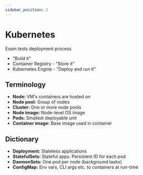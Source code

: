 ```yaml
---
sidebar_position: 2
---
```


# Kubernetes

Exam tests deployment process

- "Build it"
- Container Registry - "Store it"
- Kubernetes Engine - "Deploy and run it"

## Terminology

- **Node:** VM's containers are hosted on
- **Node pool:** Group of nodes
- **Cluster:** One or more node pools
- **Node image:** Node-level OS image
- **Pods:** Smallest deployable unit
- **Container image:** Base image used in container

## Dictionary

- **Deployment:** Stateless applications
- **StatefulSets:** Stateful apps. Persistent ID for each pod
- **DaemonSets:** One pod per node (background tasks)
- **ConfigMap:** Env vars, CLI args etc. to containers at run-time
